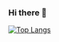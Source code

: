 ### Hi there 👋

[![Top Langs](https://github-readme-stats.vercel.app/api/top-langs/?username=K1SKEE&layout=compact&theme=vision-friendly-dark)](https://github.com/anuraghazra/github-readme-stats)
<!--
**K1SKEE/K1SKEE** is a ✨ _special_ ✨ repository because its `README.md` (this file) appears on your GitHub profile.

Here are some ideas to get you started:

- 🔭 I’m currently working on ...
- 🌱 I’m currently learning ...
- 👯 I’m looking to collaborate on ...
- 🤔 I’m looking for help with ...
- 💬 Ask me about ...
- 📫 How to reach me: ...
- 😄 Pronouns: ...
- ⚡ Fun fact: ...
-->
